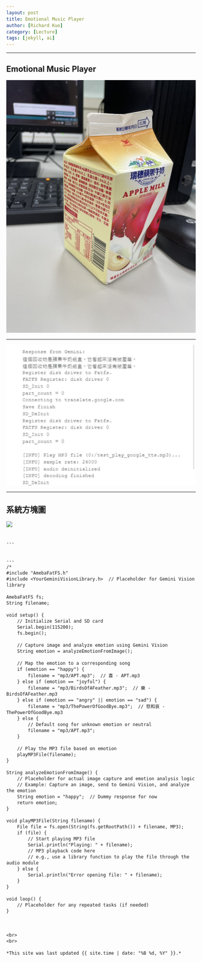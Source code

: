 ```yaml
---
layout: post
title: Emotional Music Player
author: [Richard Kuo]
category: [Lecture]
tags: [jekyll, ai]
---
```




---
## Emotional Music Player

![](https://github.com/peiyu525/MCU-project/blob/main/_posts/%E8%BC%94%E5%8A%A9%E5%9B%9E%E6%94%B61.jpg?raw=true)

---
![](https://github.com/peiyu525/MCU-project/blob/main/_posts/%E8%BC%94%E5%8A%A9%E5%9B%9E%E6%94%B62.jpg?raw=true)


---
## 系統方塊圖
![](https://github.com/peijia0809/MCU-project/blob/main/_posts/thinkspeak.png?raw=true)
```

---

  
---
/*
#include "AmebaFatFS.h"
#include <YourGeminiVisionLibrary.h>  // Placeholder for Gemini Vision library

AmebaFatFS fs;
String filename;

void setup() {
    // Initialize Serial and SD card
    Serial.begin(115200);
    fs.begin();

    // Capture image and analyze emotion using Gemini Vision
    String emotion = analyzeEmotionFromImage();

    // Map the emotion to a corresponding song
    if (emotion == "happy") {
        filename = "mp3/APT.mp3";  // 喜 - APT.mp3
    } else if (emotion == "joyful") {
        filename = "mp3/BirdsOfAFeather.mp3";  // 樂 - BirdsOfAFeather.mp3
    } else if (emotion == "angry" || emotion == "sad") {
        filename = "mp3/ThePowerOfGoodBye.mp3";  // 怒和哀 - ThePowerOfGoodBye.mp3
    } else {
        // Default song for unknown emotion or neutral
        filename = "mp3/APT.mp3";
    }

    // Play the MP3 file based on emotion
    playMP3File(filename);
}

String analyzeEmotionFromImage() {
    // Placeholder for actual image capture and emotion analysis logic
    // Example: Capture an image, send to Gemini Vision, and analyze the emotion
    String emotion = "happy";  // Dummy response for now
    return emotion;
}

void playMP3File(String filename) {
    File file = fs.open(String(fs.getRootPath()) + filename, MP3);
    if (file) {
        // Start playing MP3 file
        Serial.println("Playing: " + filename);
        // MP3 playback code here
        // e.g., use a library function to play the file through the audio module
    } else {
        Serial.println("Error opening file: " + filename);
    }
}

void loop() {
    // Placeholder for any repeated tasks (if needed)
}


  
<br>
<br>

*This site was last updated {{ site.time | date: "%B %d, %Y" }}.*

